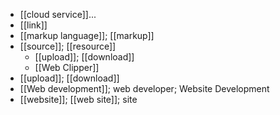 - [[cloud service]]...
- [[link]]
- [[markup language]]; [[markup]]
- [[source]]; [[resource]]
    - [[upload]]; [[download]]
    - [[Web Clipper]]
- [[upload]]; [[download]]
- [[Web development]]; web developer; Website Development
- [[website]]; [[web site]]; site
